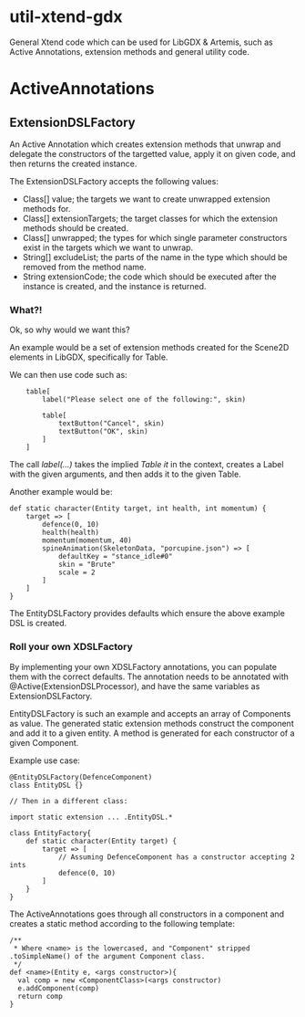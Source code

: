 # util-xtend-gdx
General Xtend code which can be used for LibGDX &amp; Artemis, such as Active Annotations, extension methods and general utility code.

# ActiveAnnotations

## ExtensionDSLFactory

An Active Annotation which creates extension methods that unwrap and delegate the constructors of the targetted value, apply it on given code, and then returns the created instance.

The ExtensionDSLFactory accepts the following values:

* Class[] value; the targets we want to create unwrapped extension methods for.
* Class[] extensionTargets; the target classes for which the extension methods should be created.
* Class[] unwrapped; the types for which single parameter constructors exist in the targets which we want to unwrap.
* String[] excludeList; the parts of the name in the type which should be removed from the method name.
* String extensionCode; the code which should be executed after the instance is created, and the instance is returned.

### What?!

Ok, so why would we want this?

An example would be a set of extension methods created for the Scene2D elements in LibGDX, specifically for Table.

We can then use code such as:

```xtend
	table[
		label("Please select one of the following:", skin)
			
		table[
			textButton("Cancel", skin)
			textButton("OK", skin)
		]
	]
```

The call _label(...)_ takes the implied *Table it* in the context, creates a Label with the given arguments, and then adds it to the given Table.

Another example would be:

```xtend
def static character(Entity target, int health, int momentum) {
	target => [
		defence(0, 10)
		health(health)
		momentum(momentum, 40)
		spineAnimation(SkeletonData, "porcupine.json") => [
			defaultKey = "stance_idle#0"
			skin = "Brute"
			scale = 2
		]
	]
}
```

The EntityDSLFactory provides defaults which ensure the above example DSL is created.

### Roll your own XDSLFactory

By implementing your own XDSLFactory annotations, you can populate them with the correct defaults.
The annotation needs to be annotated with @Active(ExtensionDSLProcessor), and have the same variables as ExtensionDSLFactory.

EntityDSLFactory is such an example and accepts an array of Components as value. The generated static extension methods construct the component and add it to a given entity. A method is generated for each constructor of a given Component.

Example use case:

```xtend
@EntityDSLFactory(DefenceComponent)
class EntityDSL {}

// Then in a different class:

import static extension ... .EntityDSL.*

class EntityFactory{
	def static character(Entity target) {
		target => [
			// Assuming DefenceComponent has a constructor accepting 2 ints
			defence(0, 10)
		]
	}
}
```

The ActiveAnnotations goes through all constructors in a component and creates a static method according to the following template:

```xtend
/**
 * Where <name> is the lowercased, and "Component" stripped .toSimpleName() of the argument Component class.
 */
def <name>(Entity e, <args constructor>){
  val comp = new <ComponentClass>(<args constructor)
  e.addComponent(comp)
  return comp
}
```
